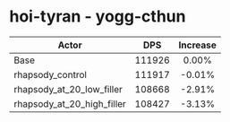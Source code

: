 # hoi-tyran - yogg-cthun
| Actor | DPS | Increase |
|---|:---:|:---:|
|Base|111926|0.00%|
|rhapsody_control|111917|-0.01%|
|rhapsody_at_20_low_filler|108668|-2.91%|
|rhapsody_at_20_high_filler|108427|-3.13%|

